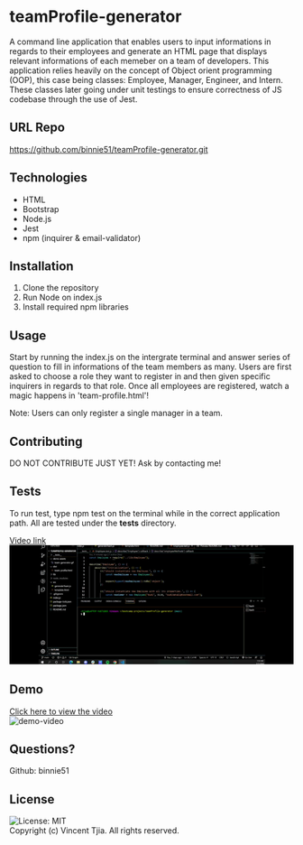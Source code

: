 # teamProfile-generator
A command line application that enables users to input informations in regards to their employees and generate an HTML page that displays relevant informations of each memeber on a team of developers. This application relies heavily on the concept of Object orient programming (OOP), this case being classes: Employee, Manager, Engineer, and Intern. These classes later going under unit testings to ensure correctness of JS codebase through the use of Jest.

## URL Repo
https://github.com/binnie51/teamProfile-generator.git

## Technologies
* HTML
* Bootstrap
* Node.js
* Jest
* npm (inquirer & email-validator)

## Installation
1. Clone the repository
2. Run Node on index.js 
3. Install required npm libraries

## Usage
Start by running the index.js on the intergrate terminal and answer series of question to fill in informations of the team members as many. Users are first asked to choose a role they want to register in and then given specific inquirers in regards to that role. Once all employees are registered, watch a magic happens in 'team-profile.html'!

Note: Users can only register a single manager in a team.

## Contributing
DO NOT CONTRIBUTE JUST YET! Ask by contacting me!

## Tests
To run test, type npm test on the terminal while in the correct application path. All are tested under the __tests__ directory.

[Video link](https://drive.google.com/file/d/1pzErLRwO082wmfngO1ZIDKMjmNZYdQuW/view) <br/>
![test-demo](./demo%20assets/jest-test.gif)

## Demo
[Click here to view the video](https://drive.google.com/file/d/11jiGpr-gnLrJJKrPIFtKoG3wLqLV0NPf/view) <br/>
![demo-video](./demo%20assets/team-generator.gif)

## Questions?
Github: binnie51

## License
![License: MIT](https://img.shields.io/badge/License-MIT-yellow.svg) <br/>
Copyright (c) Vincent Tjia. All rights reserved.

